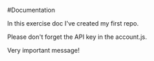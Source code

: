 #Documentation

In this exercise doc I've created my first repo.

Please don't forget the API key in the account.js.

Very important message!